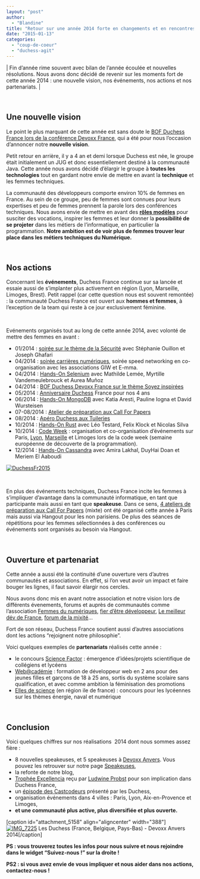 ```yaml
---
layout: "post"
author: 
  - "Blandine"
title: "Retour sur une année 2014 forte en changements et en rencontres"
date: "2015-01-13"
categories: 
  - "coup-de-coeur"
  - "duchess-agit"
---
```


| Fin d’année rime souvent avec bilan de l’année écoulée et nouvelles résolutions. Nous avons donc décidé de revenir sur les moments fort de cette année 2014 : une nouvelle vision, nos événements, nos actions et nos partenariats. |

 

## Une nouvelle vision

Le point le plus marquant de cette année est sans doute le [BOF Duchess France lors de la conférence Devoxx France](https://www.youtube.com/watch?v=nWblNFMni5Q&index=15&list=PLX8CzqL3ArzUo4NBNUEoVif4mRy5lTjQ5), qui a été pour nous l’occasion d’annoncer notre **nouvelle vision**.

Petit retour en arrière, il y a 4 an et demi lorsque Duchess est née, le groupe était initialement un JUG et donc essentiellement destiné à la communauté Java. Cette année nous avons décidé d’élargir le groupe à **toutes les technologies** tout en gardant notre envie de mettre en avant la **technique** et les femmes techniques.

La communauté des développeurs comporte environ 10% de femmes en France. Au sein de ce groupe, peu de femmes sont connues pour leurs expertises et peu de femmes prennent la parole lors des conférences techniques. Nous avons envie de mettre en avant des [**rôles modèles**](http://www.duchess-france.org/roles-modeles/) pour susciter des vocations, inspirer les femmes et leur donner la **possibilité de se projeter** dans les métiers de l’informatique, en particulier la programmation. **Notre ambition est de voir plus de femmes trouver leur place dans les métiers techniques du Numérique.**

 

## Nos actions

Concernant les **événements**, Duchess France continue sur sa lancée et essaie aussi de s’implanter plus activement en région (Lyon, Marseille, Limoges, Brest). Petit rappel (car cette question nous est souvent remontée) : la communauté Duchess France est ouvert aux **hommes et femmes**, à l’exception de la team qui reste à ce jour exclusivement féminine.

 

Evénements organisés tout au long de cette année 2014, avec volonté de mettre des femmes en avant :

- 01/2014 : [soirée sur le thème de la Sécurité](http://www.duchess-france.org/soiree-securite/) avec Stéphanie Ouillon et Joseph Ghafari
- 04/2014 : [soirée carrières numériques](http://www.duchess-france.org/envie-de-booster-votre-carriere-participez-a-notre-soiree-carrieres-numeriques/), soirée speed networking en co-organisation avec les associations GIW et E-mma.
- 04/2014 : [Hands-On Selenium](http://www.duchess-france.org/hands-on-selenium/) avec Mathilde Lemée, Myrtille Vandemeulebrouck et Aurea Muñoz
- 04/2014 : [BOF Duchess Devoxx France sur le thème Soyez inspirées](http://www.duchess-france.org/soyez-inspirees/)
- 05/2014 : [Anniversaire Duchess](http://www.duchess-france.org/merci/) France pour nos 4 ans
- 06/2014 : [Hands-On MongoDB](http://www.meetup.com/Duchess-France-Meetup/events/183207032/) avec Katia Aresti, Pauline Iogna et David Wursteisen
- 07-08/2014 : [Atelier de préparation aux Call For Papers](http://www.duchess-france.org/atelier-de-preparation-pour-les-call-for-papers/)
- 08/2014 : [Apéro Duchess aux Tuileries](http://www.meetup.com/Duchess-France-Meetup/events/195497482/)
- 10/2014 : [Hands-On Rust](http://www.duchess-france.org/hands-on-rust/) avec Léo Testard, Felix Klock et Nicolas Silva
- 10/2014 : [Code Week](http://www.duchess-france.org/retour-sur-les-ateliers-de-code-animes-par-duchess-france-pendant-la-code-week/) : organisation et co-organisation d’événements sur Paris, [Lyon](http://www.meetup.com/Duchess-France-Meetup/events/207546922/), [Marseille](http://www.meetup.com/Duchess-France-Meetup/events/206457582/) et Limoges lors de la code week (semaine européenne de découverte de la programmation).
- 12/2014 : [Hands-On Cassandra](http://www.duchess-france.org/hands-on-cassandra/) avec Amira Lakhal, DuyHai Doan et Meriem El Aaboudi

[![DuchessFr2015](/assets/2015/01/2015-01-13-retour-sur-une-annee-2014-forte-en-changements-et-en-rencontres/DuchessFr2015-1024x825.png)](http://www.duchess-france.org/wp-content/uploads/2015/01/DuchessFr2015.png)

 

En plus des événements techniques, Duchess France incite les femmes à s’impliquer d’avantage dans la communauté informatique, en tant que participante mais aussi en tant que **speakeuse**. Dans ce sens, [4 ateliers de préparation aux Call For Papers](http://www.duchess-france.org/atelier-de-preparation-pour-les-call-for-papers/) (mixte) ont été organisé cette année à Paris mais aussi via Hangout pour les non parisiens. De plus des séances de répétitions pour les femmes sélectionnées à des conférences ou événements sont organisés au besoin via Hangout.

 

## Ouverture et partenariat

Cette année a aussi été la continuité d’une ouverture vers d’autres communautés et associations. En effet, si l’on veut avoir un impact et faire bouger les lignes, il faut savoir élargir nos cercles.

Nous avons donc mis en avant notre association et notre vision lors de différents évenements, forums et auprès de communautés comme l’association [Femmes du numériques](http://www.femmesdunumerique.fr/actualites/duchess-france-lassociation-des-femmes-de-lit-connectees), [fier d’être développeur](http://fierdetredeveloppeur.org/2014/11/fdd-night-2014/), [Le meilleur dév de France](http://www.duchess-france.org/les-duchess-seront-au-meilleur-dev-de-france/), [forum de la mixité](http://www.forumdelamixite.com/)...

Fort de son réseau, Duchess France soutient aussi d’autres associations dont les actions “rejoignent notre philosophie”.

Voici quelques exemples de **partenariats** réalisés cette année :

- le concours [Science Factor](http://www.sciencefactor.fr/#1) : émergence d’idées/projets scientifique de collégiens et lycéens
- [Web@cadémie](http://webacademie.org/) : formation de développeur web en 2 ans pour des jeunes filles et garçons de 18 à 25 ans, sortis du système scolaire sans qualification, et avec comme ambition la féminisation des promotions
- [Elles de science](https://twitter.com/ellesdesciences) (en région ile de france) : concours pour les lycéennes sur les thèmes énergie, naval et numérique

 

## Conclusion

Voici quelques chiffres sur nos réalisations  2014 dont nous sommes assez fière :

- 8 nouvelles speakeuses, et 5 speakeuses à [Devoxx Anvers](http://www.duchess-france.org/cinq-speakeuses-duchesses-devoxx-anvers-2014/). Vous pouvez les retrouver sur notre page [Speakeuses](http://www.duchess-france.org/des-femmes-speakers-o/),
- la refonte de notre blog,
- [Trophée Excellencia](http://www.femmesdunumerique.com/actualites/le-trophee-excellencia-recompense-cinq-femmes-du-numerique) reçu par [Ludwine Probst](https://nivdul.wordpress.com/about/) pour son implication dans Duchess France,
- un [épisode des Castcodeurs](http://lescastcodeurs.com/2014/06/26/lcc-105-tu-testeras-mais-quand-il-faut/) présenté par les Duchess,
- organisation événements dans 4 villes : Paris, Lyon, Aix-en-Provence et Limoges,
- ****et une communauté plus active, plus diversifiée et plus ouverte.****

\[caption id="attachment\_5158" align="aligncenter" width="388"\][![IMG_7225](/assets/2015/01/2015-01-13-retour-sur-une-annee-2014-forte-en-changements-et-en-rencontres/IMG_7225-300x180.jpg "Les Duchess (France, Belgique, Pays-Bas) - Devoxx Anvers 2014")](http://www.duchess-france.org/wp-content/uploads/2015/01/IMG_7225.jpg) Les Duchess (France, Belgique, Pays-Bas) - Devoxx Anvers 2014\[/caption\]

**PS : vous trouverez toutes les infos pour nous suivre et nous rejoindre dans le widget “Suivez-nous !” sur la droite !**

**PS2 : si vous avez envie de vous impliquer et nous aider dans nos actions, contactez-nous !**
